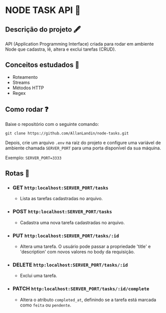 # NODE TASK API 📖

## Descrição do projeto 🖋️
API (Application Programming Interface) criada para rodar em ambiente Node que cadastra, lê, altera e exclui tarefas (CRUD).

## Conceitos estudados 🧮
- Roteamento
- Streams
- Métodos HTTP
- Regex

## Como rodar ❓
Baixe o repositório com o seguinte comando:

`git clone https://github.com/AllanLandin/node-tasks.git`

Depois, crie um arquivo `.env` na raiz do projeto e configure uma variável de ambiente chamada `SERVER_PORT` para uma porta disponível da sua máquina.

Exemplo: `SERVER_PORT=3333`

## Rotas 🚀

- ### GET `http:localhost:SERVER_PORT/tasks`
  - Lista as tarefas cadastradas no arquivo.

- ### POST `http:localhost:SERVER_PORT/tasks`
  - Cadastra uma nova tarefa cadastradas no arquivo.

- ### PUT `http:localhost:SERVER_PORT/tasks/:id`
  - Altera uma tarefa. O usuário pode passar a propriedade 'title' e 'description' com novos valores no body da requisição.

 - ### DELETE `http:localhost:SERVER_PORT/tasks/:id`
   - Exclui uma tarefa.

- ### PATCH `http:localhost:SERVER_PORT/tasks/:id/complete`
  - Altera o atributo `completed_at`, definindo se a tarefa está marcada como `feita` ou `pendente`.

